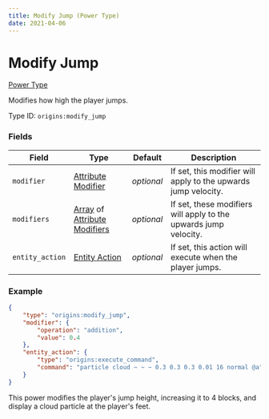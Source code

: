 ```yaml
---
title: Modify Jump (Power Type)
date: 2021-04-06
---
```


# Modify Jump

[Power Type](../power_types.md)

Modifies how high the player jumps.

Type ID: `origins:modify_jump`

### Fields

Field  | Type | Default | Description
-------|------|---------|-------------
`modifier` | [Attribute Modifier](../data_types/attribute_modifier.md) | _optional_ | If set, this modifier will apply to the upwards jump velocity.
`modifiers` | [Array](../data_types/array.md) of [Attribute Modifiers](../data_types/attribute_modifier.md) | _optional_ | If set, these modifiers will apply to the upwards jump velocity.
`entity_action` | [Entity Action](../entity_actions.md) | _optional_ | If set, this action will execute when the player jumps.


### Example
```json
{
    "type": "origins:modify_jump",
    "modifier": {
        "operation": "addition",
        "value": 0.4
    },
    "entity_action": {
        "type": "origins:execute_command",
        "command": "particle cloud ~ ~ ~ 0.3 0.3 0.3 0.01 16 normal @a"
    }
}
```
This power modifies the player's jump height, increasing it to 4 blocks, and display a cloud particle at the player's feet.